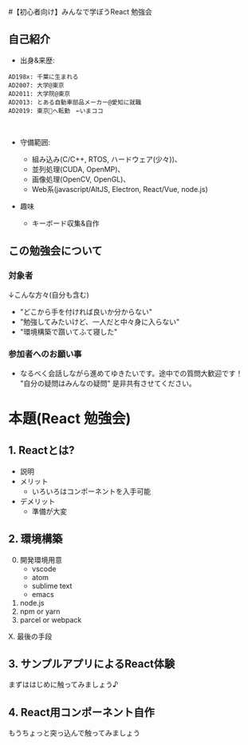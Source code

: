 #【初心者向け】みんなで学ぼうReact 勉強会

## 自己紹介
- 出身&来歴: 
```
AD198x: 千葉に生まれる
AD2007: 大学@東京 
AD2011: 大学院@東京 
AD2013: とある自動車部品メーカー@愛知に就職 
AD2019: 東京🗼へ転勤　←いまココ 
```
<br>

- 守備範囲: 
  - 組み込み(C/C++, RTOS, ハードウェア(少々))、
  - 並列処理(CUDA, OpenMP)、
  - 画像処理(OpenCV, OpenGL)、
  - Web系(javascript/AltJS, Electron, React/Vue, node.js)

- 趣味
  - キーボード収集&自作
  
## この勉強会について
### 対象者
↓こんな方々(自分も含む)
  - "どこから手を付ければ良いか分からない"
  - ”勉強してみたいけど、一人だと中々身に入らない"
  - "環境構築で躓いてふて寝した"
  
### 参加者へのお願い事
  - なるべく会話しながら進めてゆきたいです。途中での質問大歓迎です！  
		"自分の疑問はみんなの疑問" 是非共有させてください。
    
# 本題(React 勉強会)
## 1. Reactとは?
- 説明
- メリット
  - いろいろはコンポーネントを入手可能
- デメリット
  - 準備が大変

## 2. 環境構築
0. 開発環境用意
	- vscode
	- atom
	- sublime text    
	- emacs
1. node.js  
2. npm or yarn
3. parcel or webpack
  
X. 最後の手段    

## 3. サンプルアプリによるReact体験
まずははじめに触ってみましょう♪

## 4. React用コンポーネント自作
もうちょっと突っ込んで触ってみましょう

    
